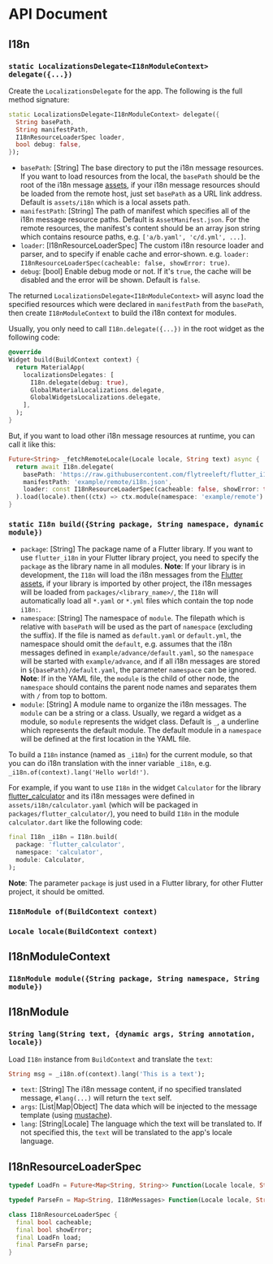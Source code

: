 API Document
======================================================================================

## I18n

### `static LocalizationsDelegate<I18nModuleContext> delegate({...})`

Create the `LocalizationsDelegate` for the app. The following is the full method signature:

```dart
static LocalizationsDelegate<I18nModuleContext> delegate({
  String basePath,
  String manifestPath,
  I18nResourceLoaderSpec loader,
  bool debug: false,
});
```

- `basePath`: [String] The base directory to put the i18n message resources.
  If you want to load resources from the local, the `basePath` should be
  the root of the i18n message [assets](https://flutter.dev/docs/development/ui/assets-and-images),
  if your i18n message resources should be loaded from the remote host,
  just set `basePath` as a URL link address. Default is `assets/i18n` which is a local assets path.
- `manifestPath`: [String] The path of manifest which specifies all of
  the i18n message resource paths. Default is `AssetManifest.json`.
  For the remote resources, the manifest's content should be an array json string
  which contains resource paths, e.g. `['a/b.yaml', 'c/d.yml', ...]`.
- `loader`: [I18nResourceLoaderSpec] The custom i18n resource loader and parser,
  and to specify if enable cache and error-shown.
  e.g. `loader: I18nResourceLoaderSpec(cacheable: false, showError: true)`.
- `debug`: [bool] Enable debug mode or not. If it's `true`, the cache will be disabled
  and the error will be shown. Default is `false`.

The returned `LocalizationsDelegate<I18nModuleContext>` will async load the specified resources
which were declared in `manifestPath` from the `basePath`, then create `I18nModuleContext`
to build the i18n context for modules.

Usually, you only need to call `I18n.delegate({...})` in the root widget as the following code:

```dart
@override
Widget build(BuildContext context) {
  return MaterialApp(
    localizationsDelegates: [
      I18n.delegate(debug: true),
      GlobalMaterialLocalizations.delegate,
      GlobalWidgetsLocalizations.delegate,
    ],
  );
}
```

But, if you want to load other i18n message resources at runtime, you can call it like this:

```dart
Future<String> _fetchRemoteLocale(Locale locale, String text) async {
  return await I18n.delegate(
    basePath: 'https://raw.githubusercontent.com/flytreeleft/flutter_i18n/master/example/assets/i18n',
    manifestPath: 'example/remote/i18n.json',
    loader: const I18nResourceLoaderSpec(cacheable: false, showError: true),
  ).load(locale).then((ctx) => ctx.module(namespace: 'example/remote').lang(text));
}
```

### `static I18n build({String package, String namespace, dynamic module})`

- `package`: [String] The package name of a Flutter library. If you want to use `flutter_i18n`
  in your Flutter library project, you need to specify the `package` as the library name
  in all modules. **Note**: If your library is in development, the `I18n` will load the i18n
  messages from the [Flutter assets](https://flutter.dev/docs/development/ui/assets-and-images),
  if your library is imported by other project, the i18n messages will be loaded from
  `packages/<library_name>/`, the `I18n` will automatically load all `*.yaml` or `*.yml` files
  which contain the top node `i18n:`.
- `namespace`: [String] The namespace of `module`. The filepath which is relative with `basePath`
  will be used as the part of `namespace` (excluding the suffix). If the file is named as
  `default.yaml` or `default.yml`, the namespace should omit the `default`, e.g. assumes that
  the i18n messages defined in `example/advance/default.yaml`, so the `namespace` will be started
  with `example/advance`, and if all i18n messages are stored in `${basePath}/default.yaml`,
  the parameter `namespace` can be ignored. **Note**: If in the YAML file, the `module` is the child
  of other node, the `namespace` should contains the parent node names and separates them with `/`
  from top to bottom.
- `module`: [String] A module name to organize the i18n messages. The `module` can be
  a string or a class. Usually, we regard a widget as a module, so `module` represents
  the widget class. Default is `_`, a underline which represents the default module.
  The default module in a `namespace` will be defined at the first location in the YAML file.

To build a `I18n` instance (named as `_i18n`) for the current module, so that you can do
i18n translation with the inner variable `_i18n`, e.g. `_i18n.of(context).lang('Hello world!')`.

For example, if you want to use `I18n` in the widget `Calculator` for the library
[flutter_calculator](https://github.com/flytreeleft/flutter_calculator) and its i18n messages were
defined in `assets/i18n/calculator.yaml` (which will be packaged in `packages/flutter_calculator/`),
you need to build `I18n` in the module `calculator.dart` like the following code:

```dart
final I18n _i18n = I18n.build(
  package: 'flutter_calculator',
  namespace: 'calculator',
  module: Calculator,
);
```

**Note**: The parameter `package` is just used in a Flutter library, for other Flutter project,
it should be omitted.

### `I18nModule of(BuildContext context)`

### `Locale locale(BuildContext context)`

## I18nModuleContext

### `I18nModule module({String package, String namespace, String module})`

## I18nModule

### `String lang(String text, {dynamic args, String annotation, locale})`

Load `I18n` instance from `BuildContext` and translate the `text`:

```dart
String msg = _i18n.of(context).lang('This is a text');
```

- `text`: [String] The i18n message content, if no specified translated message, `#lang(...)`
  will return the `text` self.
- `args`: [List|Map|Object] The data which will be injected to the message template
  (using [mustache](https://mustache.github.io)).
- `lang`: [String|Locale] The language which the text will be translated to. If not specified this,
  the `text` will be translated to the app's locale language.

## I18nResourceLoaderSpec

```dart
typedef LoadFn = Future<Map<String, String>> Function(Locale locale, String basePath, String manifestPath);

typedef ParseFn = Map<String, I18nMessages> Function(Locale locale, String namespace, String content);

class I18nResourceLoaderSpec {
  final bool cacheable;
  final bool showError;
  final LoadFn load;
  final ParseFn parse;
}
```
